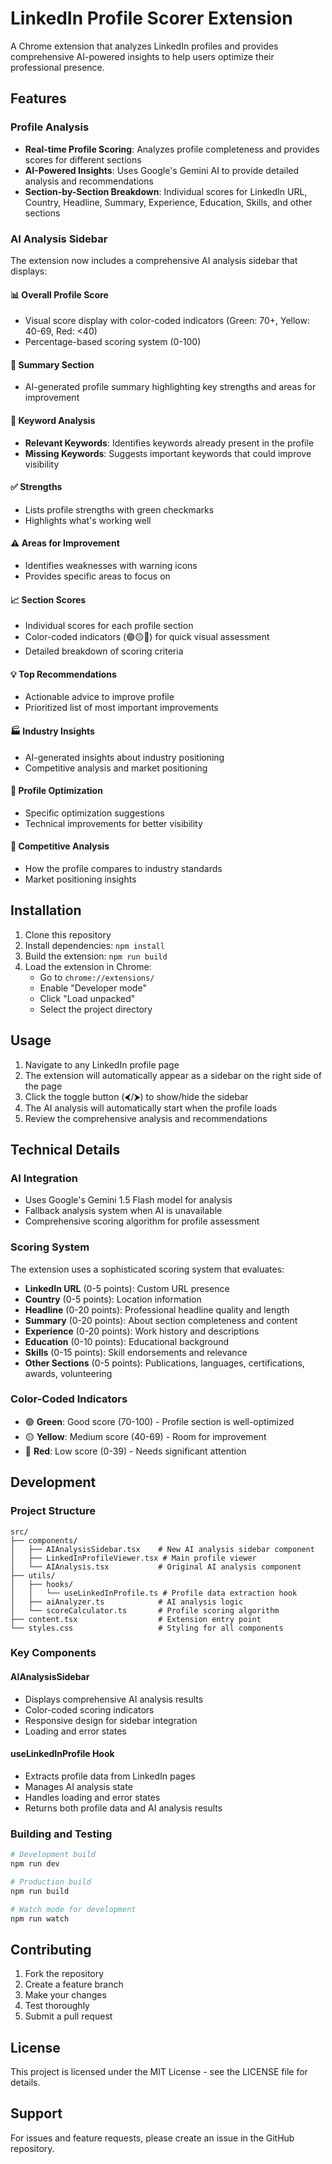 # LinkedIn Profile Scorer Extension

A Chrome extension that analyzes LinkedIn profiles and provides comprehensive AI-powered insights to help users optimize their professional presence.

## Features

### Profile Analysis
- **Real-time Profile Scoring**: Analyzes profile completeness and provides scores for different sections
- **AI-Powered Insights**: Uses Google's Gemini AI to provide detailed analysis and recommendations
- **Section-by-Section Breakdown**: Individual scores for LinkedIn URL, Country, Headline, Summary, Experience, Education, Skills, and other sections

### AI Analysis Sidebar
The extension now includes a comprehensive AI analysis sidebar that displays:

#### 📊 Overall Profile Score
- Visual score display with color-coded indicators (Green: 70+, Yellow: 40-69, Red: <40)
- Percentage-based scoring system (0-100)

#### 📝 Summary Section
- AI-generated profile summary highlighting key strengths and areas for improvement

#### 🔑 Keyword Analysis
- **Relevant Keywords**: Identifies keywords already present in the profile
- **Missing Keywords**: Suggests important keywords that could improve visibility

#### ✅ Strengths
- Lists profile strengths with green checkmarks
- Highlights what's working well

#### ⚠️ Areas for Improvement
- Identifies weaknesses with warning icons
- Provides specific areas to focus on

#### 📈 Section Scores
- Individual scores for each profile section
- Color-coded indicators (🟢🟡🔴) for quick visual assessment
- Detailed breakdown of scoring criteria

#### 💡 Top Recommendations
- Actionable advice to improve profile
- Prioritized list of most important improvements

#### 🏭 Industry Insights
- AI-generated insights about industry positioning
- Competitive analysis and market positioning

#### 🔧 Profile Optimization
- Specific optimization suggestions
- Technical improvements for better visibility

#### 🎯 Competitive Analysis
- How the profile compares to industry standards
- Market positioning insights

## Installation

1. Clone this repository
2. Install dependencies: `npm install`
3. Build the extension: `npm run build`
4. Load the extension in Chrome:
   - Go to `chrome://extensions/`
   - Enable "Developer mode"
   - Click "Load unpacked"
   - Select the project directory

## Usage

1. Navigate to any LinkedIn profile page
2. The extension will automatically appear as a sidebar on the right side of the page
3. Click the toggle button (⮜/⮞) to show/hide the sidebar
4. The AI analysis will automatically start when the profile loads
5. Review the comprehensive analysis and recommendations

## Technical Details

### AI Integration
- Uses Google's Gemini 1.5 Flash model for analysis
- Fallback analysis system when AI is unavailable
- Comprehensive scoring algorithm for profile assessment

### Scoring System
The extension uses a sophisticated scoring system that evaluates:

- **LinkedIn URL** (0-5 points): Custom URL presence
- **Country** (0-5 points): Location information
- **Headline** (0-20 points): Professional headline quality and length
- **Summary** (0-20 points): About section completeness and content
- **Experience** (0-20 points): Work history and descriptions
- **Education** (0-10 points): Educational background
- **Skills** (0-15 points): Skill endorsements and relevance
- **Other Sections** (0-5 points): Publications, languages, certifications, awards, volunteering

### Color-Coded Indicators
- 🟢 **Green**: Good score (70-100) - Profile section is well-optimized
- 🟡 **Yellow**: Medium score (40-69) - Room for improvement
- 🔴 **Red**: Low score (0-39) - Needs significant attention

## Development

### Project Structure
```
src/
├── components/
│   ├── AIAnalysisSidebar.tsx    # New AI analysis sidebar component
│   ├── LinkedInProfileViewer.tsx # Main profile viewer
│   └── AIAnalysis.tsx           # Original AI analysis component
├── utils/
│   ├── hooks/
│   │   └── useLinkedInProfile.ts # Profile data extraction hook
│   ├── aiAnalyzer.ts            # AI analysis logic
│   └── scoreCalculator.ts       # Profile scoring algorithm
├── content.tsx                  # Extension entry point
└── styles.css                   # Styling for all components
```

### Key Components

#### AIAnalysisSidebar
- Displays comprehensive AI analysis results
- Color-coded scoring indicators
- Responsive design for sidebar integration
- Loading and error states

#### useLinkedInProfile Hook
- Extracts profile data from LinkedIn pages
- Manages AI analysis state
- Handles loading and error states
- Returns both profile data and AI analysis results

### Building and Testing
```bash
# Development build
npm run dev

# Production build
npm run build

# Watch mode for development
npm run watch
```

## Contributing

1. Fork the repository
2. Create a feature branch
3. Make your changes
4. Test thoroughly
5. Submit a pull request

## License

This project is licensed under the MIT License - see the LICENSE file for details.

## Support

For issues and feature requests, please create an issue in the GitHub repository. 